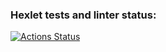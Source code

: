 ### Hexlet tests and linter status:
[![Actions Status](https://github.com/BenKinq/frontend-project-44/actions/workflows/hexlet-check.yml/badge.svg)](https://github.com/BenKinq/frontend-project-44/actions)